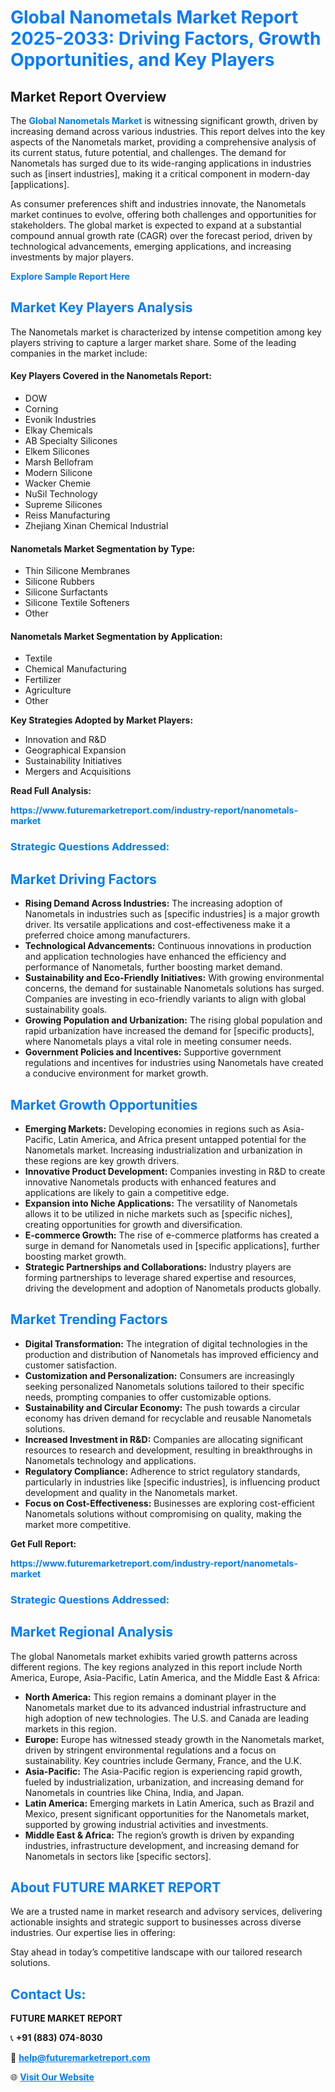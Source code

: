 <h1 style="color: #007BFF;">Global Nanometals Market Report 2025-2033: Driving Factors, Growth Opportunities, and Key Players</h1>

<section id="overview">
<h2>Market Report Overview</h2>
<p>The <a href="https://www.futuremarketreport.com/industry-report/nanometals-market" style="color: #007BFF; text-decoration: none;"><strong>Global Nanometals Market</strong></a> is witnessing significant growth, driven by increasing demand across various industries. This report delves into the key aspects of the Nanometals market, providing a comprehensive analysis of its current status, future potential, and challenges. The demand for Nanometals has surged due to its wide-ranging applications in industries such as [insert industries], making it a critical component in modern-day [applications].</p>
<p>As consumer preferences shift and industries innovate, the Nanometals market continues to evolve, offering both challenges and opportunities for stakeholders. The global market is expected to expand at a substantial compound annual growth rate (CAGR) over the forecast period, driven by technological advancements, emerging applications, and increasing investments by major players.</p>
</section>

<section id="overview">
<p><a href="https://www.futuremarketreport.com/request-sample/reportId=32662" style="color: #007BFF; text-decoration: none;"><strong>Explore Sample Report Here</strong></a></p>
</section>

<section id="key-players">
<h2 style="color: #007BFF;">Market Key Players Analysis</h2>
<p>The Nanometals market is characterized by intense competition among key players striving to capture a larger market share. Some of the leading companies in the market include:</p>
<h4>Key Players Covered in the Nanometals Report:</h4>
<ul><li>DOW</li><li>Corning</li><li>Evonik Industries</li><li>Elkay Chemicals</li><li>AB Specialty Silicones</li><li>Elkem Silicones</li><li>Marsh Bellofram</li><li>Modern Silicone</li><li>Wacker Chemie</li><li>NuSil Technology</li><li>Supreme Silicones</li><li>Reiss Manufacturing</li><li>Zhejiang Xinan Chemical Industrial</li></ul>
<h4>Nanometals Market Segmentation by Type:</h4>
<ul><li>Thin Silicone Membranes</li><li>Silicone Rubbers</li><li>Silicone Surfactants</li><li>Silicone Textile Softeners</li><li>Other</li></ul>

<h4>Nanometals Market Segmentation by Application:</h4>
<ul><li>Textile</li><li>Chemical Manufacturing</li><li>Fertilizer</li><li>Agriculture</li><li>Other</li></ul>
<p><strong>Key Strategies Adopted by Market Players:</strong></p>
<ul>
<li>Innovation and R&D</li>
<li>Geographical Expansion</li>
<li>Sustainability Initiatives</li>
<li>Mergers and Acquisitions</li>
</ul>
</section>

<section>
<p><strong>Read Full Analysis: </strong></p><a href="https://www.futuremarketreport.com/industry-report/nanometals-market" style="color: #007BFF; text-decoration: none;"><strong>https://www.futuremarketreport.com/industry-report/nanometals-market</strong></a>
<h3 style="color: #007BFF;">Strategic Questions Addressed:</h3>
</section>

<section id="driving-factors">
<h2 style="color: #007BFF;">Market Driving Factors</h2>
<ul>
<li><strong>Rising Demand Across Industries:</strong> The increasing adoption of Nanometals in industries such as [specific industries] is a major growth driver. Its versatile applications and cost-effectiveness make it a preferred choice among manufacturers.</li>
<li><strong>Technological Advancements:</strong> Continuous innovations in production and application technologies have enhanced the efficiency and performance of Nanometals, further boosting market demand.</li>
<li><strong>Sustainability and Eco-Friendly Initiatives:</strong> With growing environmental concerns, the demand for sustainable Nanometals solutions has surged. Companies are investing in eco-friendly variants to align with global sustainability goals.</li>
<li><strong>Growing Population and Urbanization:</strong> The rising global population and rapid urbanization have increased the demand for [specific products], where Nanometals plays a vital role in meeting consumer needs.</li>
<li><strong>Government Policies and Incentives:</strong> Supportive government regulations and incentives for industries using Nanometals have created a conducive environment for market growth.</li>
</ul>
</section>

<section id="growth-opportunities">
<h2 style="color: #007BFF;">Market Growth Opportunities</h2>
<ul>
<li><strong>Emerging Markets:</strong> Developing economies in regions such as Asia-Pacific, Latin America, and Africa present untapped potential for the Nanometals market. Increasing industrialization and urbanization in these regions are key growth drivers.</li>
<li><strong>Innovative Product Development:</strong> Companies investing in R&D to create innovative Nanometals products with enhanced features and applications are likely to gain a competitive edge.</li>
<li><strong>Expansion into Niche Applications:</strong> The versatility of Nanometals allows it to be utilized in niche markets such as [specific niches], creating opportunities for growth and diversification.</li>
<li><strong>E-commerce Growth:</strong> The rise of e-commerce platforms has created a surge in demand for Nanometals used in [specific applications], further boosting market growth.</li>
<li><strong>Strategic Partnerships and Collaborations:</strong> Industry players are forming partnerships to leverage shared expertise and resources, driving the development and adoption of Nanometals products globally.</li>
</ul>
</section>

<section id="trending-factors">
<h2 style="color: #007BFF;">Market Trending Factors</h2>
<ul>
<li><strong>Digital Transformation:</strong> The integration of digital technologies in the production and distribution of Nanometals has improved efficiency and customer satisfaction.</li>
<li><strong>Customization and Personalization:</strong> Consumers are increasingly seeking personalized Nanometals solutions tailored to their specific needs, prompting companies to offer customizable options.</li>
<li><strong>Sustainability and Circular Economy:</strong> The push towards a circular economy has driven demand for recyclable and reusable Nanometals solutions.</li>
<li><strong>Increased Investment in R&D:</strong> Companies are allocating significant resources to research and development, resulting in breakthroughs in Nanometals technology and applications.</li>
<li><strong>Regulatory Compliance:</strong> Adherence to strict regulatory standards, particularly in industries like [specific industries], is influencing product development and quality in the Nanometals market.</li>
<li><strong>Focus on Cost-Effectiveness:</strong> Businesses are exploring cost-efficient Nanometals solutions without compromising on quality, making the market more competitive.</li>
</ul>
</section>

<section>
<p><strong>Get Full Report: </strong></p><a href="https://www.futuremarketreport.com/industry-report/nanometals-market" style="color: #007BFF; text-decoration: none;"><strong>https://www.futuremarketreport.com/industry-report/nanometals-market</strong></a>
<h3 style="color: #007BFF;">Strategic Questions Addressed:</h3>
</section>


<section id="regional-analysis">
<h2 style="color: #007BFF;">Market Regional Analysis</h2>
<p>The global Nanometals market exhibits varied growth patterns across different regions. The key regions analyzed in this report include North America, Europe, Asia-Pacific, Latin America, and the Middle East & Africa:</p>
<ul>
<li><strong>North America:</strong> This region remains a dominant player in the Nanometals market due to its advanced industrial infrastructure and high adoption of new technologies. The U.S. and Canada are leading markets in this region.</li>
<li><strong>Europe:</strong> Europe has witnessed steady growth in the Nanometals market, driven by stringent environmental regulations and a focus on sustainability. Key countries include Germany, France, and the U.K.</li>
<li><strong>Asia-Pacific:</strong> The Asia-Pacific region is experiencing rapid growth, fueled by industrialization, urbanization, and increasing demand for Nanometals in countries like China, India, and Japan.</li>
<li><strong>Latin America:</strong> Emerging markets in Latin America, such as Brazil and Mexico, present significant opportunities for the Nanometals market, supported by growing industrial activities and investments.</li>
<li><strong>Middle East & Africa:</strong> The region’s growth is driven by expanding industries, infrastructure development, and increasing demand for Nanometals in sectors like [specific sectors].</li>
</ul>
</section>

<footer>
<h2 style="color: #007BFF;">About FUTURE MARKET REPORT</h2>
<p>We are a trusted name in market research and advisory services, delivering actionable insights and strategic support to businesses across diverse industries. Our expertise lies in offering:</p>

<p>Stay ahead in today’s competitive landscape with our tailored research solutions.</p>

<h2 style="color: #007BFF;">Contact Us:</h2>
<p><strong>FUTURE MARKET REPORT</strong></p>
<p>📞 <strong>+91 (883) 074-8030</strong></p>
<p>📧 <strong><a href="mailto:help@futuremarketreport.com" style="color: #007BFF;">help@futuremarketreport.com</a></strong></p>
<p>🌐 <strong><a href="https://www.futuremarketreport.com/" style="color: #007BFF;">Visit Our Website</a></strong></p>
</footer>